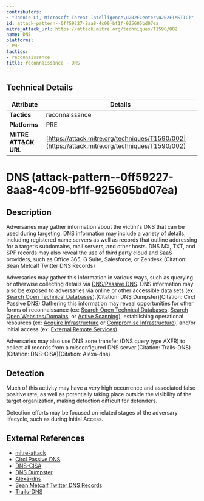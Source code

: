 ```yaml
---
contributors:
- "Jannie Li, Microsoft Threat Intelligence\u202FCenter\u202F(MSTIC)"
id: attack-pattern--0ff59227-8aa8-4c09-bf1f-925605bd07ea
mitre_attack_url: https://attack.mitre.org/techniques/T1590/002
name: DNS
platforms:
- PRE
tactics:
- reconnaissance
title: reconnaissance - DNS
---
```


## Technical Details

| Attribute | Details |
|-----------|----------|
| **Tactics** | reconnaissance |
| **Platforms** | PRE |
| **MITRE ATT&CK URL** | [https://attack.mitre.org/techniques/T1590/002](https://attack.mitre.org/techniques/T1590/002) |

# DNS (attack-pattern--0ff59227-8aa8-4c09-bf1f-925605bd07ea)

## Description
Adversaries may gather information about the victim's DNS that can be used during targeting. DNS information may include a variety of details, including registered name servers as well as records that outline addressing for a target’s subdomains, mail servers, and other hosts. DNS MX, TXT, and SPF records may also reveal the use of third party cloud and SaaS providers, such as Office 365, G Suite, Salesforce, or Zendesk.(Citation: Sean Metcalf Twitter DNS Records)

Adversaries may gather this information in various ways, such as querying or otherwise collecting details via [DNS/Passive DNS](https://attack.mitre.org/techniques/T1596/001). DNS information may also be exposed to adversaries via online or other accessible data sets (ex: [Search Open Technical Databases](https://attack.mitre.org/techniques/T1596)).(Citation: DNS Dumpster)(Citation: Circl Passive DNS) Gathering this information may reveal opportunities for other forms of reconnaissance (ex: [Search Open Technical Databases](https://attack.mitre.org/techniques/T1596), [Search Open Websites/Domains](https://attack.mitre.org/techniques/T1593), or [Active Scanning](https://attack.mitre.org/techniques/T1595)), establishing operational resources (ex: [Acquire Infrastructure](https://attack.mitre.org/techniques/T1583) or [Compromise Infrastructure](https://attack.mitre.org/techniques/T1584)), and/or initial access (ex: [External Remote Services](https://attack.mitre.org/techniques/T1133)).

Adversaries may also use DNS zone transfer (DNS query type AXFR) to collect all records from a misconfigured DNS server.(Citation: Trails-DNS)(Citation: DNS-CISA)(Citation: Alexa-dns)

## Detection
Much of this activity may have a very high occurrence and associated false positive rate, as well as potentially taking place outside the visibility of the target organization, making detection difficult for defenders.

Detection efforts may be focused on related stages of the adversary lifecycle, such as during Initial Access.

## External References
- [mitre-attack](https://attack.mitre.org/techniques/T1590/002)
- [Circl Passive DNS](https://www.circl.lu/services/passive-dns/)
- [DNS-CISA](https://www.cisa.gov/news-events/alerts/2015/04/13/dns-zone-transfer-axfr-requests-may-leak-domain-information)
- [DNS Dumpster](https://dnsdumpster.com/)
- [Alexa-dns](https://en.internetwache.org/scanning-alexas-top-1m-for-axfr-29-03-2015/)
- [Sean Metcalf Twitter DNS Records](https://x.com/PyroTek3/status/1126487227712921600)
- [Trails-DNS](https://web.archive.org/web/20180615055527/https://securitytrails.com/blog/russian-tlds)
